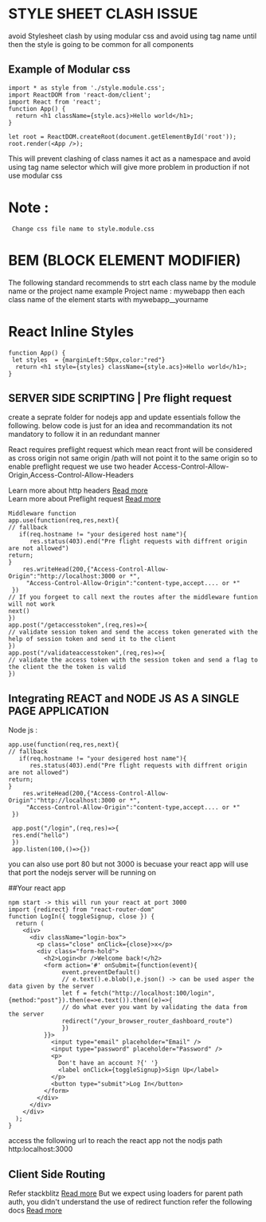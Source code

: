 # STYLE SHEET CLASH ISSUE 
avoid Stylesheet clash by using modular css and avoid using tag name until then the style is going to be common for all components

## Example of Modular css 

```
import * as style from './style.module.css';
import ReactDOM from 'react-dom/client';
import React from 'react';
function App() {
  return <h1 className={style.acs}>Hello world</h1>;
}

let root = ReactDOM.createRoot(document.getElementById('root'));
root.render(<App />);
```
This will prevent clashing of class names it act as a namespace and avoid using tag name selector which will give more problem in production 
if not use modular css

# Note :
     Change css file name to style.module.css

# BEM (BLOCK ELEMENT MODIFIER)
The following standard recommends to strt each class name by the module name or the project name example Project name : mywebapp then each
class name of the element starts with mywebapp__yourname

# React Inline Styles 
```
function App() {
 let styles  = {marginLeft:50px,color:"red"}
  return <h1 style={styles} className={style.acs}>Hello world</h1>;
}
```

## SERVER SIDE SCRIPTING  | Pre flight request
create a seprate folder for nodejs app and update essentials follow the following. below code is just for an idea and recommandation 
its not mandatory to follow it in an redundant manner

React requires preflight request which mean react front will be considered as cross origin not same origin  /path will not point it to the same origin so to enable preflight request we use two header Access-Control-Allow-Origin,Access-Control-Allow-Headers

Learn more about http headers [Read more](https://developer.mozilla.org/en-US/docs/Web/HTTP/Headers) \
Learn more about Preflight request [Read more](https://developer.mozilla.org/en-US/docs/Glossary/Preflight_request) 
```
Middleware function 
app.use(function(req,res,next){
// fallback
   if(req.hostname != "your desigered host name"){
      res.status(403).end("Pre flight requests with diffrent origin are not allowed")
return;
}
    res.writeHead(200,{"Access-Control-Allow-Origin":"http://localhost:3000 or *",
     "Access-Control-Allow-Origin":"content-type,accept.... or *"
 })
// If you forgeet to call next the routes after the middleware funtion will not work
next()
})
app.post("/getaccesstoken",(req,res)=>{
// validate session token and send the access token generated with the help of session token and send it to the client
})
app.post("/validateaccesstoken",(req,res)=>{
// validate the access token with the session token and send a flag to the client the the token is valid
})
```
## Integrating REACT and NODE JS AS A SINGLE PAGE APPLICATION
Node js :
```
app.use(function(req,res,next){
// fallback
   if(req.hostname != "your desigered host name"){
      res.status(403).end("Pre flight requests with diffrent origin are not allowed")
return;
}
    res.writeHead(200,{"Access-Control-Allow-Origin":"http://localhost:3000 or *",
     "Access-Control-Allow-Origin":"content-type,accept.... or *"
 })

 app.post("/login",(req,res)=>{
 res.end("hello")
 })
 app.listen(100,()=>{})
```

you can also use port 80 but not 3000 is becuase your react app will use that port
the nodejs server will be running on [](http://localhost:100)

##Your react app
```
npm start -> this will run your react at port 3000
import {redirect} from "react-router-dom"
function LogIn({ toggleSignup, close }) {
  return (
    <div>
      <div className="login-box">
        <p class="close" onClick={close}>x</p>
        <div class="form-hold">
          <h2>Login<br />Welcome back!</h2>
          <form action='#' onSubmit={function(event){
               event.preventDefault()
               // e.text().e.blob(),e.json() -> can be used asper the data given by the server
               let f = fetch("http://localhost:100/login",{method:"post"}).then(e=>e.text()).then((e)=>{
               // do what ever you want by validating the data from the server
               redirect("/your_browser_router_dashboard_route")
               })
          }}>
            <input type="email" placeholder="Email" />
            <input type="password" placeholder="Password" />
            <p>
              Don't have an account ?{' '}
              <label onClick={toggleSignup}>Sign Up</label>
            </p>
            <button type="submit">Log In</button>
          </form>
        </div>
      </div>
    </div>
  );
}
```
access the following url to reach the react app not the nodjs path http:localhost:3000

## Client Side Routing 
Refer stackblitz [Read more](https://stackblitz.com/edit/stackblitz-starters-1ck7dj?file=src%2FApp.js)
But we expect using loaders for parent path auth, you didn't understand the use of redirect function refer the following docs
[Read more ](https://reactrouter.com/en/main/route/loader)
